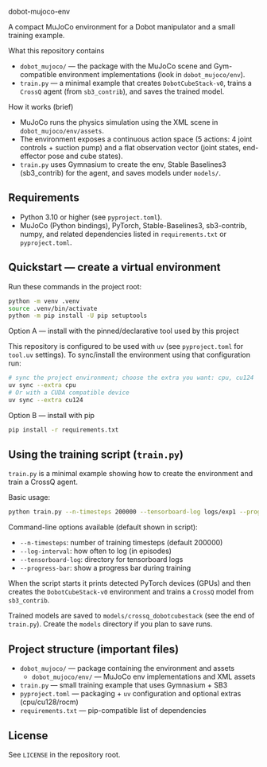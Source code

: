 dobot-mujoco-env

A compact MuJoCo environment for a Dobot manipulator and a small training example.

What this repository contains
- `dobot_mujoco/` — the package with the MuJoCo scene and Gym-compatible environment implementations (look in `dobot_mujoco/env`).
- `train.py` — a minimal example that creates `DobotCubeStack-v0`, trains a `CrossQ` agent (from `sb3_contrib`), and saves the trained model.

How it works (brief)
- MuJoCo runs the physics simulation using the XML scene in `dobot_mujoco/env/assets`.
- The environment exposes a continuous action space (5 actions: 4 joint controls + suction pump) and a flat observation vector (joint states, end-effector pose and cube states).
- `train.py` uses Gymnasium to create the env, Stable Baselines3 (sb3_contrib) for the agent, and saves models under `models/`.

## Requirements

- Python 3.10 or higher (see `pyproject.toml`).
- MuJoCo (Python bindings), PyTorch, Stable-Baselines3, sb3-contrib, numpy, and related dependencies listed in `requirements.txt` or `pyproject.toml`.

## Quickstart — create a virtual environment

Run these commands in the project root:

```bash
python -m venv .venv
source .venv/bin/activate
python -m pip install -U pip setuptools
```

Option A — install with the pinned/declarative tool used by this project

This repository is configured to be used with `uv` (see `pyproject.toml` for `tool.uv` settings). To sync/install the environment using that configuration run:

```bash
# sync the project environment; choose the extra you want: cpu, cu124
uv sync --extra cpu
# Or with a CUDA compatible device
uv sync --extra cu124
```

Option B — install with pip

```bash
pip install -r requirements.txt
```

## Using the training script (`train.py`)

`train.py` is a minimal example showing how to create the environment and train a CrossQ agent.

Basic usage:

```bash
python train.py --n-timesteps 200000 --tensorboard-log logs/exp1 --progress-bar
```

Command-line options available (default shown in script):
- `--n-timesteps`: number of training timesteps (default 200000)
- `--log-interval`: how often to log (in episodes)
- `--tensorboard-log`: directory for tensorboard logs
- `--progress-bar`: show a progress bar during training

When the script starts it prints detected PyTorch devices (GPUs) and then creates the `DobotCubeStack-v0` environment and trains a `CrossQ` model from `sb3_contrib`.

Trained models are saved to `models/crossq_dobotcubestack` (see the end of `train.py`). Create the `models` directory if you plan to save runs.

## Project structure (important files)

- `dobot_mujoco/` — package containing the environment and assets
  - `dobot_mujoco/env/` — MuJoCo env implementations and XML assets
- `train.py` — small training example that uses Gymnasium + SB3
- `pyproject.toml` — packaging + `uv` configuration and optional extras (cpu/cu128/rocm)
- `requirements.txt` — pip-compatible list of dependencies

## License

See `LICENSE` in the repository root.
